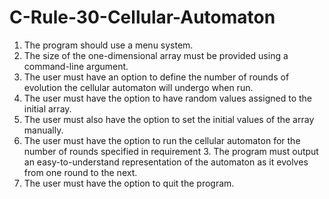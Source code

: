 # C-Rule-30-Cellular-Automaton

1. The program should use a menu system.
2. The size of the one-dimensional array must be provided using a command-line
argument.
3. The user must have an option to define the number of rounds of evolution the cellular
automaton will undergo when run.
4. The user must have the option to have random values assigned to the initial array.
5. The user must also have the option to set the initial values of the array manually.
6. The user must have the option to run the cellular automaton for the number of rounds
specified in requirement 3. The program must output an easy-to-understand
representation of the automaton as it evolves from one round to the next.
7. The user must have the option to quit the program.
